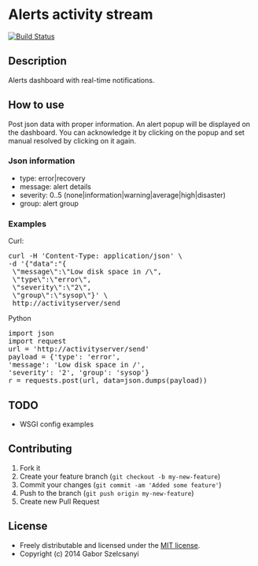 # Alerts activity stream
[![Build Status](https://travis-ci.org/szelcsanyi/alerts-activity-stream.svg?branch=master)](https://travis-ci.org/szelcsanyi/alerts-activity-stream)

## Description
Alerts dashboard with real-time notifications.

## How to use
Post json data with proper information. An alert popup will be displayed on the dashboard. You can acknowledge it by clicking on the popup and set manual resolved by clicking on it again.

### Json information
 - type: error|recovery
 - message: alert details
 - severity: 0..5 (none|information|warning|average|high|disaster)
 - group: alert group

### Examples
Curl:
<pre>
curl -H 'Content-Type: application/json' \
-d '{"data":"{
 \"message\":\"Low disk space in /\",
 \"type\":\"error\",
 \"severity\":\"2\",
 \"group\":\"sysop\"}' \
 http://activityserver/send
</pre>

Python
<pre>
import json
import request
url = 'http://activityserver/send'
payload = {'type': 'error', 
'message': 'Low disk space in /', 
'severity': '2', 'group': 'sysop'}
r = requests.post(url, data=json.dumps(payload))
</pre>

## TODO
- WSGI config examples

## Contributing

1. Fork it
2. Create your feature branch (`git checkout -b my-new-feature`)
3. Commit your changes (`git commit -am 'Added some feature'`)
4. Push to the branch (`git push origin my-new-feature`)
5. Create new Pull Request

## License

* Freely distributable and licensed under the [MIT license](http://szelcsanyi.mit-license.org/2014/license.html).
* Copyright (c) 2014 Gabor Szelcsanyi
